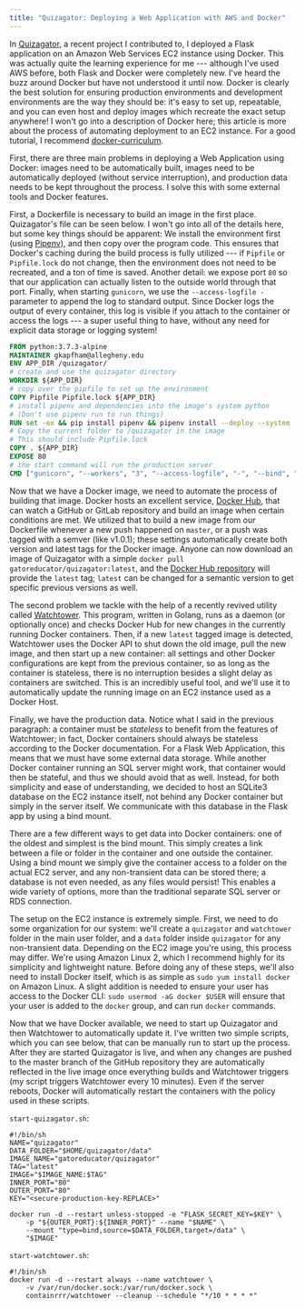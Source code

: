 ```yaml
---
title: "Quizagator: Deploying a Web Application with AWS and Docker"
---
```


In [Quizagator](https://github.com/GatorEducator/quizagator), a recent project
I contributed to, I deployed a Flask application on an Amazon Web Services EC2
instance using Docker. This was actually quite the learning experience for me
--- although I've used AWS before, both Flask and Docker were completely new.
I've heard the buzz around Docker but have not understood it until now. Docker
is clearly the best solution for ensuring production environments and
development environments are the way they should be: it's easy to set up,
repeatable, and you can even host and deploy images which recreate the exact
setup anywhere! I won't go into a description of Docker here; this article is
more about the process of automating deployment to an EC2 instance. For a good
tutorial, I recommend [docker-curriculum](https://docker-curriculum.com/).

First, there are three main problems in deploying a Web Application using
Docker: images need to be automatically built, images need to be automatically
deployed (without service interruption), and production data needs to be kept
throughout the process. I solve this with some external tools and Docker
features.

First, a Dockerfile is necessary to build an image in the first place.
Quizagator's file can be seen below. I won't go into all of the details here,
but some key things should be apparent: We install the environment first (using
[Pipenv](https://docs.pipenv.org/)), and then copy over the program code. This
ensures that Docker's caching during the build process is fully utilized --- if
`Pipfile` or `Pipfile.lock` do not change, then the environment does not need
to be recreated, and a ton of time is saved. Another detail: we expose port
`80` so that our application can actually listen to the outside world through
that port. Finally, when starting `gunicorn`, we use the `--access-logfile -`
parameter to append the log to standard output. Since Docker logs the output of
every container, this log is visible if you attach to the container or access
the logs --- a super useful thing to have, without any need for explicit data
storage or logging system!

```Dockerfile
FROM python:3.7.3-alpine
MAINTAINER gkapfham@allegheny.edu
ENV APP_DIR /quizagator/
# create and use the quizagator directory
WORKDIR ${APP_DIR}
# copy over the pipfile to set up the environment
COPY Pipfile Pipfile.lock ${APP_DIR}
# install pipenv and dependencies into the image's system python
# (Don't use pipenv run to run things)
RUN set -ex && pip install pipenv && pipenv install --deploy --system
# Copy the current folder to /quizagator in the image
# This should include Pipfile.lock
COPY . ${APP_DIR}
EXPOSE 80
# the start command will run the production server
CMD ["gunicorn", "--workers", "3", "--access-logfile", "-", "--bind", "0.0.0.0:80", "application.wsgi:app"]
```

Now that we have a Docker image, we need to automate the process of building
that image. Docker hosts an excellent service, [Docker
Hub](https://hub.docker.com/), that can watch a GitHub or GitLab repository and
build an image when certain conditions are met. We utilized that to build a new
image from our Dockerfile whenever a new push happened on `master`, or a push
was tagged with a semver (like v1.0.1); these settings automatically create
both version and latest tags for the Docker image. Anyone can now download an
image of Quizagator with a simple `docker pull
gatoreducator/quizagator:latest`, and the [Docker Hub
repository](https://hub.docker.com/r/gatoreducator/quizagator) will provide the
`latest` tag; `latest` can be changed for a semantic version to get specific
previous versions as well.

The second problem we tackle with the help of a recently revived utility called
[Watchtower](https://github.com/containrrr/watchtower). This program, written
in Golang, runs as a daemon (or optionally once) and checks Docker Hub for new
changes in the currently running Docker containers. Then, if a new `latest`
tagged image is detected, Watchtower uses the Docker API to shut down the old
image, pull the new image, and then start up a new container: all settings and
other Docker configurations are kept from the previous container, so as long as
the container is stateless, there is no interruption besides a slight delay as
containers are switched. This is an incredibly useful tool, and we'll use it to
automatically update the running image on an EC2 instance used as a Docker
Host.

Finally, we have the production data. Notice what I said in the previous
paragraph: a container must be *stateless* to benefit from the features of
Watchtower; in fact, Docker containers should always be stateless according to
the Docker documentation. For a Flask Web Application, this means that we must
have some external data storage. While another Docker container running an SQL
server might work, that container would then be stateful, and thus we should
avoid that as well. Instead, for both simplicity and ease of understanding, we
decided to host an SQLite3 database on the EC2 instance itself, not behind any
Docker container but simply in the server itself. We communicate with this
database in the Flask app by using a bind mount.

There are a few different ways to get data into Docker containers: one of the
oldest and simplest is the bind mount. This simply creates a link between a
file or folder in the container and one outside the container. Using a bind
mount we simply give the container access to a folder on the actual EC2 server,
and any non-transient data can be stored there; a database is not even needed,
as any files would persist! This enables a wide variety of options, more than
the traditional separate SQL server or RDS connection.

The setup on the EC2 instance is extremely simple. First, we need to do some
organization for our system: we'll create a `quizagator` and `watchtower`
folder in the main user folder, and a `data` folder inside `quizagator` for any
non-transient data. Depending on the EC2 image you're using, this process may
differ. We're using Amazon Linux 2, which I recommend highly for its simplicity
and lightweight nature. Before doing any of these steps, we'll also need to
install Docker itself, which is as simple as `sudo yum install docker` on
Amazon Linux. A slight addition is needed to ensure your user has access to the
Docker CLI: `sudo usermod -aG docker $USER` will ensure that your user is added
to the `docker` group, and can run `docker` commands.

Now that we have Docker available, we need to start up Quizagator and then
Watchtower to automatically update it. I've written two simple scripts, which
you can see below, that can be manually run to start up the process. After they
are started Quizagator is live, and when any changes are pushed to the master
branch of the GitHub repository they are automatically reflected in the live
image once everything builds and Watchtower triggers (my script triggers
Watchtower every 10 minutes). Even if the server reboots, Docker will
automatically restart the containers with the policy used in these scripts.

`start-quizagator.sh`:

```
#!/bin/sh
NAME="quizagator"
DATA_FOLDER="$HOME/quizagator/data"
IMAGE_NAME="gatoreducator/quizagator"
TAG="latest"
IMAGE="$IMAGE_NAME:$TAG"
INNER_PORT="80"
OUTER_PORT="80"
KEY="<secure-production-key-REPLACE>"

docker run -d --restart unless-stopped -e "FLASK_SECRET_KEY=$KEY" \
    -p "${OUTER_PORT}:${INNER_PORT}" --name "$NAME" \
    --mount "type=bind,source=$DATA_FOLDER,target=/data" \
    "$IMAGE"
```

`start-watchtower.sh`:

```
#!/bin/sh
docker run -d --restart always --name watchtower \
    -v /var/run/docker.sock:/var/run/docker.sock \
    containrrr/watchtower --cleanup --schedule "*/10 * * * *"
```
